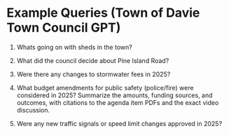 # Example Queries (Town of Davie Town Council GPT)

1) Whats going on with sheds in the town?

2) What did the council decide about Pine Island Road?

3) Were there any changes to stormwater fees in 2025?

4) What budget amendments for public safety (police/fire) were considered in 2025? Summarize the amounts, funding sources, and outcomes, with citations to the agenda item PDFs and the exact video discussion.

5) Were any new traffic signals or speed limit changes approved in 2025? 